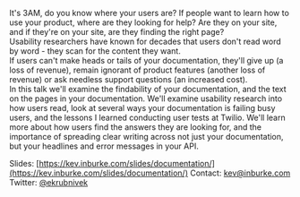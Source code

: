 <p>It&#39;s 3AM, do you know where your users are? If people want to learn how to use your product, where are they looking for help? Are they on your site, and if they&#39;re on your site, are they finding the right page?<br>
Usability researchers have known for decades that users don&#39;t read word by word - they scan for the content they want.<br>
If users can&#39;t make heads or tails of your documentation, they&#39;ll give up (a loss of revenue), remain ignorant of product features (another loss of revenue) or ask needless support questions (an increased cost).<br>
In this talk we&#39;ll examine the findability of your documentation, and the text on the pages in your documentation. We&#39;ll examine usability research into how users read, look at several ways your documentation is failing busy users, and the lessons I learned conducting user tests at Twilio. We&#39;ll learn more about how users find the answers they are looking for, and the importance of spreading clear writing across not just your documentation, but your headlines and error messages in your API.</p>

Slides: [https://kev.inburke.com/slides/documentation/](https://kev.inburke.com/slides/documentation/)
Contact: [kev@inburke.com](mailto:kev@inburke.com)
Twitter: [@ekrubnivek](https://twitter.com/ekrubnivek)
